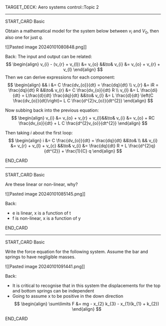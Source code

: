 TARGET_DECK: Aero systems control::Topic 2

---

START_CARD
Basic

Obtain a mathematical model for the system below between $v_{i}$ and $V_{0}$, then also one for just $q$.

![[Pasted image 20240101080848.png]]

Back: 
The input and output can be related:
$$ \begin{align}
 v_{i} - (v_{r} + v_{l}) &= v_{o} &&\to& v_{i} &= v_{o} + v_{r} + v_{l}
\end{align} $$
Then we can derive expressions for each component:
$$ \begin{align}
&& i &= C \frac{dv_{o}}{dt} = \frac{dq}{dt} \\
v_{r} &= iR = \frac{dq}{dt} R &&\to&  v_{r} &= C \frac{dv_{o}}{dt} R \\
v_{l} &= L \frac{di}{dt} = L\frac{d}{dt} \frac{dq}{dt}  &&\to&  v_{l} &= L \frac{d}{dt} \left(C \frac{dv_{o}}{dt}\right)= L C \frac{d^{2}v_{o}}{dt^{2}} 
\end{align} $$

Now subbing back into the previous equation:
$$ \begin{align}
v_{i} &= v_{o} + v_{r} + v_{l}&&\to& v_{i} &= v_{o} +  RC \frac{dv_{o}}{dt}  + L C \frac{d^{2}v_{o}}{dt^{2}}  
\end{align} $$

Then taking $i$ about the first loop:
$$ \begin{align}
 i &= C \frac{dv_{o}}{dt} = \frac{dq}{dt} &&\to&  \\
&& v_{i} &= v_{r} + v_{l} + v_{c} &&\to& v_{i} &= \frac{dq}{dt} R + L \frac{d^{2}q}{dt^{2}}  + \frac{1}{C} q 
\end{align} $$

<!--ID: 1704396501883-->
END_CARD



--------

START_CARD
Basic

Are these linear or non-linear, why?

![[Pasted image 20240101085145.png]]


Back: 
- e is linear, x is a function of t
- f is non-linear, x is a function of y
<!--ID: 1704396501893-->
END_CARD


--------

START_CARD
Basic

Write the force equation for the following system. Assume the bar and springs to have negligible masses.

![[Pasted image 20240101091441.png]]

Back: 
- It is critical to recognise that in this system the displacements for the top and bottom springs can be independent
- Going to assume x to be positive in the down direction
$$ \begin{align}
\sum\limits F &= mg - x_{2} k_{3} - x_{1}(k_{1} + k_{2}) 
\end{align} $$


<!--ID: 1704396501902-->
END_CARD




